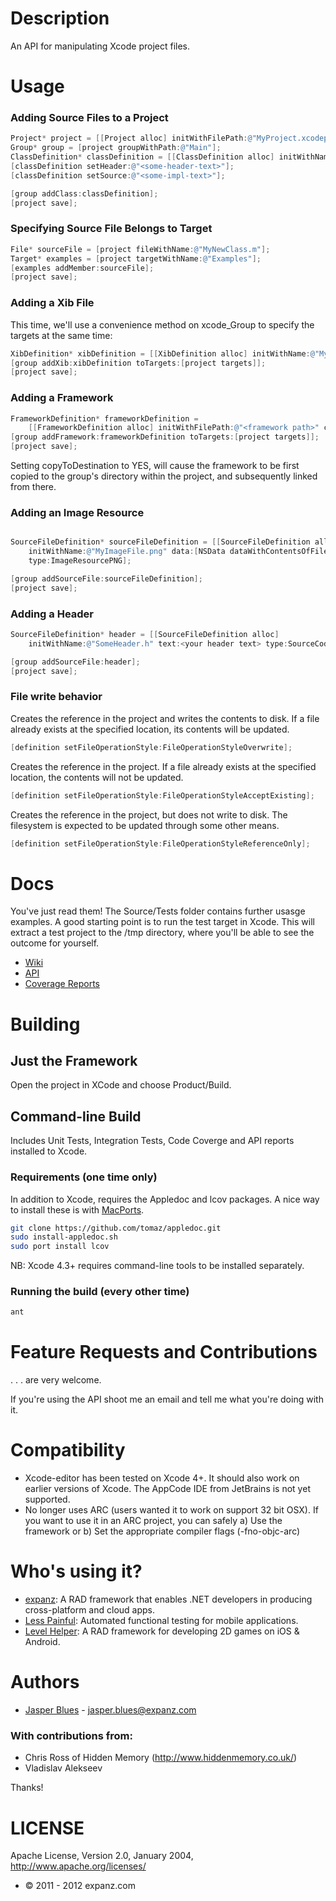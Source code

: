 # Description

An API for manipulating Xcode project files. 

# Usage

### Adding Source Files to a Project


```objective-c
Project* project = [[Project alloc] initWithFilePath:@"MyProject.xcodeproj"];
Group* group = [project groupWithPath:@"Main"];
ClassDefinition* classDefinition = [[ClassDefinition alloc] initWithName:@"MyNewClass"];
[classDefinition setHeader:@"<some-header-text>"];
[classDefinition setSource:@"<some-impl-text>"];

[group addClass:classDefinition];
[project save];
```


### Specifying Source File Belongs to Target

```objective-c
File* sourceFile = [project fileWithName:@"MyNewClass.m"];
Target* examples = [project targetWithName:@"Examples"];
[examples addMember:sourceFile];
[project save];
```


### Adding a Xib File

This time, we'll use a convenience method on xcode_Group to specify the targets at the same time:

```objective-c
XibDefinition* xibDefinition = [[XibDefinition alloc] initWithName:@"MyXibFile" content:@"<xibXml>"];
[group addXib:xibDefinition toTargets:[project targets]];
[project save];
```


### Adding a Framework

```objective-c
FrameworkDefinition* frameworkDefinition = 
    [[FrameworkDefinition alloc] initWithFilePath:@"<framework path>" copyToDestination:NO];
[group addFramework:frameworkDefinition toTargets:[project targets]];
[project save];
```
Setting copyToDestination to YES, will cause the framework to be first copied to the group's directory within the 
project, and subsequently linked from there. 

### Adding an Image Resource

```objective-c

SourceFileDefinition* sourceFileDefinition = [[SourceFileDefinition alloc]
    initWithName:@"MyImageFile.png" data:[NSData dataWithContentsOfFile:<your image file name>]
    type:ImageResourcePNG];

[group addSourceFile:sourceFileDefinition];
[project save];
```

### Adding a Header

```objective-c
SourceFileDefinition* header = [[SourceFileDefinition alloc]
    initWithName:@"SomeHeader.h" text:<your header text> type:SourceCodeHeader];

[group addSourceFile:header];
[project save];
```

### File write behavior

Creates the reference in the project and writes the contents to disk. If a file already exists at the specified location, its contents will be updated.

```objective-c
[definition setFileOperationStyle:FileOperationStyleOverwrite];
```

Creates the reference in the project. If a file already exists at the specified location, the contents will not be updated.

```objective-c
[definition setFileOperationStyle:FileOperationStyleAcceptExisting];
```

Creates the reference in the project, but does not write to disk. The filesystem is expected to be updated through some other means.
    
```objective-c
[definition setFileOperationStyle:FileOperationStyleReferenceOnly];
```

# Docs

You've just read them! The Source/Tests folder contains further usasge examples. A good starting point is to run the test target in Xcode.
This will extract a test project to the /tmp directory, where you'll be able to see the outcome for yourself. 

* <a href="https://github.com/expanz/xcode-editor/wiki">Wiki</a>
* <a href="http://expanz.github.com/xcode-editor/api/index.html">API</a>
* <a href="http://expanz.github.com/xcode-editor/coverage/index.html">Coverage Reports</a>

# Building 

## Just the Framework

Open the project in XCode and choose Product/Build. 

## Command-line Build

Includes Unit Tests, Integration Tests, Code Coverge and API reports installed to Xcode. 

### Requirements (one time only)

In addition to Xcode, requires the Appledoc and lcov packages. A nice way to install these is with <a href="http://www.macports.org/install.php">MacPorts</a>.

```sh
git clone https://github.com/tomaz/appledoc.git
sudo install-appledoc.sh
sudo port install lcov
```

NB: Xcode 4.3+ requires command-line tools to be installed separately. 

### Running the build (every other time)

```sh
ant 
```
# Feature Requests and Contributions

. . . are very welcome. 

If you're using the API shoot me an email and tell me what you're doing with it. 

# Compatibility 

* Xcode-editor has been tested on Xcode 4+. It should also work on earlier versions of Xcode. The AppCode IDE from
JetBrains is not yet supported. 
* No longer uses ARC (users wanted it to work on support 32 bit OSX). If you want to use it in an ARC project, you can safely a) Use the framework or b) Set the appropriate compiler flags (-fno-objc-arc)

# Who's using it? 

* <a href="http://www.expanz.com">expanz</a>: A RAD framework that enables .NET developers in producing cross-platform and cloud apps. 
* <a href="http://www.lesspainful.com">Less Painful</a>: Automated functional testing for mobile applications. 
* <a href="http://www.levelhelper.org">Level Helper</a>: A RAD framework for developing 2D games on iOS & Android. 

# Authors

* <a href="http://ph.linkedin.com/pub/jasper-blues/8/163/778">Jasper Blues</a> - <a href="mailto:jasper.blues@expanz.com?Subject=xcode-editor">jasper.blues@expanz.com</a>
         
### With contributions from: 

* Chris Ross of Hidden Memory (http://www.hiddenmemory.co.uk/)
* Vladislav Alekseev 

Thanks! 

# LICENSE

Apache License, Version 2.0, January 2004, http://www.apache.org/licenses/

* © 2011 - 2012 expanz.com

  